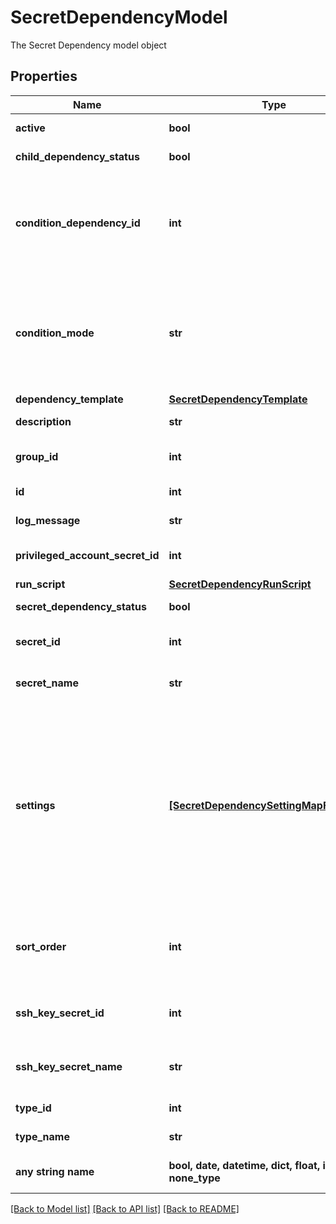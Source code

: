 # SecretDependencyModel

The Secret Dependency model object

## Properties
Name | Type | Description | Notes
------------ | ------------- | ------------- | -------------
**active** | **bool** | Whether or not the Secret Dependency is active. | [optional] 
**child_dependency_status** | **bool** | The last run status of the child Secret Dependency. | [optional] 
**condition_dependency_id** | **int** | The Id of the dependency that will be looked at when  Condition Mode is set to &#39;DEPENDENCYPASS&#39;, &#39;DEPENDENCYFAIL&#39;. The Dependency must have a SortOrder lower than the current one. | [optional] 
**condition_mode** | **str** | Condition Mode governs if this dependency&#39;s run relies on the result of other dependencies above it. The Default is ALWAYSRUN. Other values maybe &#39;All Pass&#39;, &#39;Any Fail&#39;, &#39;DEPENDENCYPASS&#39;, &#39;DEPENDENCYFAIL&#39;. | [optional] 
**dependency_template** | [**SecretDependencyTemplate**](SecretDependencyTemplate.md) |  | [optional] 
**description** | **str** | A description for the Secret Dependency. | [optional] 
**group_id** | **int** | The Id of the Dependency Group that contains the Secret Dependency. | [optional] 
**id** | **int** | The Id of the Secret Dependency. | [optional] 
**log_message** | **str** | The last Log message for the Secret Dependency. | [optional] 
**privileged_account_secret_id** | **int** | The Id of the Privileged Secret that the Secret Dependency will use to run. | [optional] 
**run_script** | [**SecretDependencyRunScript**](SecretDependencyRunScript.md) |  | [optional] 
**secret_dependency_status** | **bool** | The last run status of the Secret Dependency. | [optional] 
**secret_id** | **int** | The Id of the Secret that the Secret Dependency is assigned to. | [optional] 
**secret_name** | **str** | The Name of the Secret that the Secret Dependency is assigned to. | [optional] 
**settings** | [**[SecretDependencySettingMapForDisplay]**](SecretDependencySettingMapForDisplay.md) | The Settings used by the Secret Dependency. (Ex: WaitBeforeSeconds, Database, Port, SSHKeyDigest). If a setting exists with the same name (or intent in the case of Port and SqlPort) as a field on the Dependency template&#39;s DependencyScanItemFields collection, the value assigned to the setting takes precedence and will overwrite the corresponding DependencyScanItemField. | [optional] 
**sort_order** | **int** | The sort order of the Secret Dependency in the group.  Determines the order of execution of the dependencies within a group. | [optional] 
**ssh_key_secret_id** | **int** | The Id of the Secret containing the SSH key. (If dependency is tied to SSH key Secret | [optional] 
**ssh_key_secret_name** | **str** | The Name of the Secret containing the SSH key. (If dependency is tied to SSH key Secret | [optional] 
**type_id** | **int** | The Id of the type of Secret Dependency. | [optional] 
**type_name** | **str** | The name of the type of Secret Dependency. | [optional] 
**any string name** | **bool, date, datetime, dict, float, int, list, str, none_type** | any string name can be used but the value must be the correct type | [optional]

[[Back to Model list]](../README.md#documentation-for-models) [[Back to API list]](../README.md#documentation-for-api-endpoints) [[Back to README]](../README.md)


